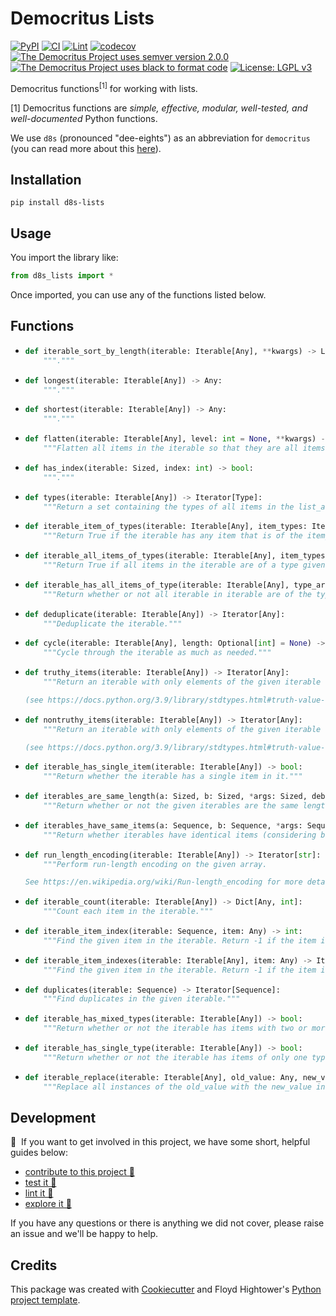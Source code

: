 # Democritus Lists

[![PyPI](https://img.shields.io/pypi/v/d8s-lists.svg)](https://pypi.python.org/pypi/d8s-lists)
[![CI](https://github.com/democritus-project/d8s-lists/workflows/CI/badge.svg)](https://github.com/democritus-project/d8s-lists/actions)
[![Lint](https://github.com/democritus-project/d8s-lists/workflows/Lint/badge.svg)](https://github.com/democritus-project/d8s-lists/actions)
[![codecov](https://codecov.io/gh/democritus-project/d8s-lists/branch/main/graph/badge.svg?token=V0WOIXRGMM)](https://codecov.io/gh/democritus-project/d8s-lists)
[![The Democritus Project uses semver version 2.0.0](https://img.shields.io/badge/-semver%20v2.0.0-22bfda)](https://semver.org/spec/v2.0.0.html)
[![The Democritus Project uses black to format code](https://img.shields.io/badge/code%20style-black-000000.svg)](https://github.com/psf/black)
[![License: LGPL v3](https://img.shields.io/badge/License-LGPL%20v3-blue.svg)](https://choosealicense.com/licenses/lgpl-3.0/)

Democritus functions<sup>[1]</sup> for working with lists.

[1] Democritus functions are <i>simple, effective, modular, well-tested, and well-documented</i> Python functions.

We use `d8s` (pronounced "dee-eights") as an abbreviation for `democritus` (you can read more about this [here](https://github.com/democritus-project/roadmap#what-is-d8s)).

## Installation

```
pip install d8s-lists
```

## Usage

You import the library like:

```python
from d8s_lists import *
```

Once imported, you can use any of the functions listed below.

## Functions

  - ```python
    def iterable_sort_by_length(iterable: Iterable[Any], **kwargs) -> List[Any]:
        """."""
    ```
  - ```python
    def longest(iterable: Iterable[Any]) -> Any:
        """."""
    ```
  - ```python
    def shortest(iterable: Iterable[Any]) -> Any:
        """."""
    ```
  - ```python
    def flatten(iterable: Iterable[Any], level: int = None, **kwargs) -> Iterator[Any]:
        """Flatten all items in the iterable so that they are all items in the same list."""
    ```
  - ```python
    def has_index(iterable: Sized, index: int) -> bool:
        """."""
    ```
  - ```python
    def types(iterable: Iterable[Any]) -> Iterator[Type]:
        """Return a set containing the types of all items in the list_arg."""
    ```
  - ```python
    def iterable_item_of_types(iterable: Iterable[Any], item_types: Iterable[type]) -> bool:
        """Return True if the iterable has any item that is of the item_types. Otherwise, return False."""
    ```
  - ```python
    def iterable_all_items_of_types(iterable: Iterable[Any], item_types: Iterable[type]) -> bool:
        """Return True if all items in the iterable are of a type given in item_types. Otherwise, return False."""
    ```
  - ```python
    def iterable_has_all_items_of_type(iterable: Iterable[Any], type_arg: type) -> bool:
        """Return whether or not all iterable in iterable are of the type specified by the type_arg."""
    ```
  - ```python
    def deduplicate(iterable: Iterable[Any]) -> Iterator[Any]:
        """Deduplicate the iterable."""
    ```
  - ```python
    def cycle(iterable: Iterable[Any], length: Optional[int] = None) -> Iterator[Any]:
        """Cycle through the iterable as much as needed."""
    ```
  - ```python
    def truthy_items(iterable: Iterable[Any]) -> Iterator[Any]:
        """Return an iterable with only elements of the given iterable which evaluate to True.
    
    (see https://docs.python.org/3.9/library/stdtypes.html#truth-value-testing)"""
    ```
  - ```python
    def nontruthy_items(iterable: Iterable[Any]) -> Iterator[Any]:
        """Return an iterable with only elements of the given iterable which evaluate to False.
    
    (see https://docs.python.org/3.9/library/stdtypes.html#truth-value-testing)"""
    ```
  - ```python
    def iterable_has_single_item(iterable: Iterable[Any]) -> bool:
        """Return whether the iterable has a single item in it."""
    ```
  - ```python
    def iterables_are_same_length(a: Sized, b: Sized, *args: Sized, debug_failure: bool = False) -> bool:
        """Return whether or not the given iterables are the same lengths."""
    ```
  - ```python
    def iterables_have_same_items(a: Sequence, b: Sequence, *args: Sequence) -> bool:
        """Return whether iterables have identical items (considering both identity and count)."""
    ```
  - ```python
    def run_length_encoding(iterable: Iterable[Any]) -> Iterator[str]:
        """Perform run-length encoding on the given array.
    
    See https://en.wikipedia.org/wiki/Run-length_encoding for more details."""
    ```
  - ```python
    def iterable_count(iterable: Iterable[Any]) -> Dict[Any, int]:
        """Count each item in the iterable."""
    ```
  - ```python
    def iterable_item_index(iterable: Sequence, item: Any) -> int:
        """Find the given item in the iterable. Return -1 if the item is not found."""
    ```
  - ```python
    def iterable_item_indexes(iterable: Iterable[Any], item: Any) -> Iterator[int]:
        """Find the given item in the iterable. Return -1 if the item is not found."""
    ```
  - ```python
    def duplicates(iterable: Sequence) -> Iterator[Sequence]:
        """Find duplicates in the given iterable."""
    ```
  - ```python
    def iterable_has_mixed_types(iterable: Iterable[Any]) -> bool:
        """Return whether or not the iterable has items with two or more types."""
    ```
  - ```python
    def iterable_has_single_type(iterable: Iterable[Any]) -> bool:
        """Return whether or not the iterable has items of only one type."""
    ```
  - ```python
    def iterable_replace(iterable: Iterable[Any], old_value: Any, new_value: Any) -> Iterator[Any]:
        """Replace all instances of the old_value with the new_value in the given iterable."""
    ```

## Development

👋 &nbsp;If you want to get involved in this project, we have some short, helpful guides below:

- [contribute to this project 🥇][contributing]
- [test it 🧪][local-dev]
- [lint it 🧹][local-dev]
- [explore it 🔭][local-dev]

If you have any questions or there is anything we did not cover, please raise an issue and we'll be happy to help.

## Credits

This package was created with [Cookiecutter](https://github.com/audreyr/cookiecutter) and Floyd Hightower's [Python project template](https://github.com/fhightower-templates/python-project-template).

[contributing]: https://github.com/democritus-project/.github/blob/main/CONTRIBUTING.md#contributing-a-pr-
[local-dev]: https://github.com/democritus-project/.github/blob/main/CONTRIBUTING.md#local-development-
